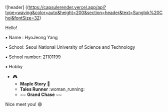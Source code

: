![header] ((https://capsulerender.vercel.app/api?type=waving&color=auto&height=200&section=header&text=Sunglok%20Choi&fontSize=32)

Hello!

▪ Name : HyoJeong Yang

▪ School: Seoul National University of Science and Technology

▪ School number: 21101199

▪ Hobby
- :video_game:  
    * **Maple Story** :maple_leaf:
    * **Tales Runner**  :woman_running: 
    * ~~ **Grand Chase** ~~

Nice meet you! :smile: